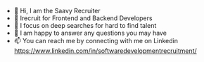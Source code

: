 - 👋 Hi, I am the Saavy Recruiter
- 👀 Irecruit for Frontend and Backend Developers
- 🌱 I focus on deep searches for hard to find talent
- 💞️ I am happy to answer any questions you may have
- 📫 You can reach me by connecting with me on Linkedin https://www.linkedin.com/in/softwaredevelopmentrecruitment/
